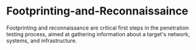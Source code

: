 # Footprinting-and-Reconnaissaince
Footprinting and reconnaissance are critical first steps in the penetration testing process, aimed at gathering information about a target's network, systems, and infrastructure.
